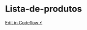 # Lista-de-produtos

[Edit in Codeflow ⚡️](https://stackblitz.com/~/github.com/nathanaelsouls/Lista-de-produtos)